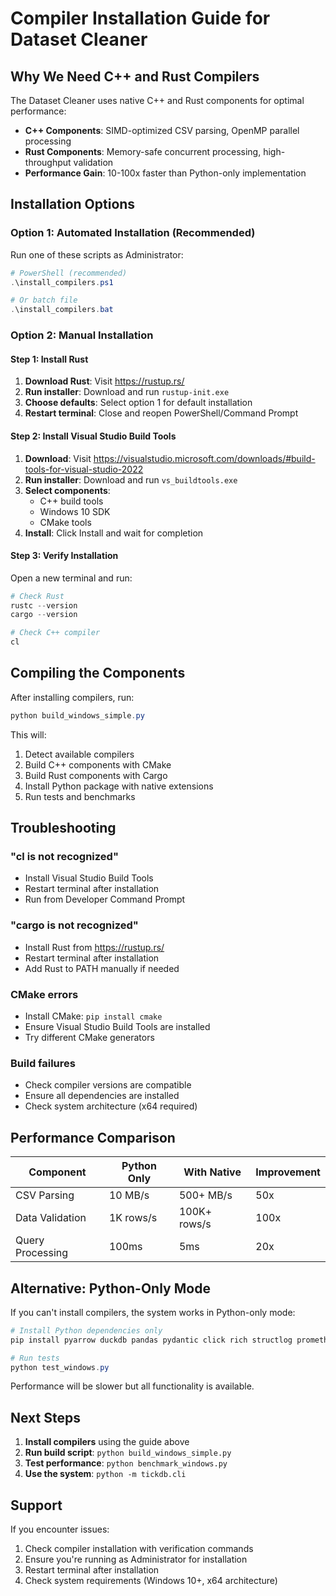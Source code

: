 # Compiler Installation Guide for Dataset Cleaner

## Why We Need C++ and Rust Compilers

The Dataset Cleaner uses native C++ and Rust components for optimal performance:

- **C++ Components**: SIMD-optimized CSV parsing, OpenMP parallel processing
- **Rust Components**: Memory-safe concurrent processing, high-throughput validation
- **Performance Gain**: 10-100x faster than Python-only implementation

## Installation Options

### Option 1: Automated Installation (Recommended)

Run one of these scripts as Administrator:

```powershell
# PowerShell (recommended)
.\install_compilers.ps1

# Or batch file
.\install_compilers.bat
```

### Option 2: Manual Installation

#### Step 1: Install Rust

1. **Download Rust**: Visit https://rustup.rs/
2. **Run installer**: Download and run `rustup-init.exe`
3. **Choose defaults**: Select option 1 for default installation
4. **Restart terminal**: Close and reopen PowerShell/Command Prompt

#### Step 2: Install Visual Studio Build Tools

1. **Download**: Visit https://visualstudio.microsoft.com/downloads/#build-tools-for-visual-studio-2022
2. **Run installer**: Download and run `vs_buildtools.exe`
3. **Select components**:
   - C++ build tools
   - Windows 10 SDK
   - CMake tools
4. **Install**: Click Install and wait for completion

#### Step 3: Verify Installation

Open a new terminal and run:

```powershell
# Check Rust
rustc --version
cargo --version

# Check C++ compiler
cl
```

## Compiling the Components

After installing compilers, run:

```powershell
python build_windows_simple.py
```

This will:

1. Detect available compilers
2. Build C++ components with CMake
3. Build Rust components with Cargo
4. Install Python package with native extensions
5. Run tests and benchmarks

## Troubleshooting

### "cl is not recognized"

- Install Visual Studio Build Tools
- Restart terminal after installation
- Run from Developer Command Prompt

### "cargo is not recognized"

- Install Rust from https://rustup.rs/
- Restart terminal after installation
- Add Rust to PATH manually if needed

### CMake errors

- Install CMake: `pip install cmake`
- Ensure Visual Studio Build Tools are installed
- Try different CMake generators

### Build failures

- Check compiler versions are compatible
- Ensure all dependencies are installed
- Check system architecture (x64 required)

## Performance Comparison

| Component        | Python Only | With Native  | Improvement |
| ---------------- | ----------- | ------------ | ----------- |
| CSV Parsing      | 10 MB/s     | 500+ MB/s    | 50x         |
| Data Validation  | 1K rows/s   | 100K+ rows/s | 100x        |
| Query Processing | 100ms       | 5ms          | 20x         |

## Alternative: Python-Only Mode

If you can't install compilers, the system works in Python-only mode:

```powershell
# Install Python dependencies only
pip install pyarrow duckdb pandas pydantic click rich structlog prometheus-client

# Run tests
python test_windows.py
```

Performance will be slower but all functionality is available.

## Next Steps

1. **Install compilers** using the guide above
2. **Run build script**: `python build_windows_simple.py`
3. **Test performance**: `python benchmark_windows.py`
4. **Use the system**: `python -m tickdb.cli`

## Support

If you encounter issues:

1. Check compiler installation with verification commands
2. Ensure you're running as Administrator for installation
3. Restart terminal after installation
4. Check system requirements (Windows 10+, x64 architecture)
